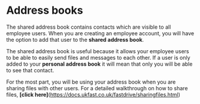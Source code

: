 # Address books

The shared address book contains contacts which are visible to all employee users. When you are creating an employee account, you will have
the option to add that user to the __shared address book__.

The shared address book is useful because it allows your employee users to be able to easily send files and messages to each other. If a
user is only added to your __personal address book__ it will mean that only you will be able to see that contact.

For the most part, you will be using your address book when you are sharing files with other users. For a detailed walkthrough on how to
share files, __[click here]__(https://docs.ukfast.co.uk/fastdrive/sharingfiles.html)
